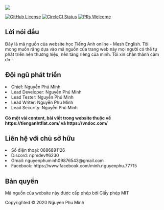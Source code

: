 
<a href="http://mesh-english.000webhostapp.com" target="_blank"><img src="https://github.com/nguyenphuminh/Mesh-Source/blob/master/thumbnail.png"></a>

[![GitHub License](https://img.shields.io/badge/license-MIT-blue.svg)](https://github.com/nguyenphuminh/Mesh-Source/blob/master/LICENSE.md)
[![CircleCI Status](https://circleci.com/gh/nguyenphuminh/Mesh-English.svg?style=shield&circle-token=:circle-token)](https://circleci.com/gh/nguyenphuminh/Mesh-English)
[![PRs Welcome](https://img.shields.io/badge/PRs-welcome-blue.svg)](https://mesh-english.000webhostapp.com)

## Lời nói đầu
Đây là mã nguồn của website học Tiếng Anh online - Mesh English. Tôi mong muốn rằng dựa vào mã nguồn của trang web này mọi người có thể tự phát triển nên thương hiệu, nền tảng riêng của mình. Tôi xin chân thành cảm ơn !

## Đội ngũ phát triển
<li>Chief: Nguyễn Phú Minh

<li>Lead Developer: Nguyễn Phú Minh</li>

<li>Lead Tester: Nguyễn Phú Minh</li>

<li>Lead Writer: Nguyễn Phú Minh</li>

<li>Lead Security: Nguyễn Phú Minh</li>
<br/>
<b>Có một vài content, bài viết trong website thuộc về https://tienganhtflat.com/ và https://vndoc.com/ </b>

## Liên hệ với chủ sở hữu
<li>Số điện thoại: 0886891126</li>

<li>Discord: npmdev#6230</li>

<li>Gmail: nguyenphuminh09876543@gmail.com</li>

<li>Facebook: https://www.facebook.com/minh.nguyenphu.77715</li>


## Bản quyền
Mã nguồn của website này được cấp phép bởi Giấy phép MIT

Copyrighted © 2020 Nguyen Phu Minh
